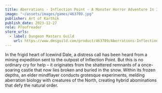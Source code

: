 ```yaml
---
title: Aberrations - Inflection Point - A Monster Horror Adventure In Icewind Dale
image: "~/assets/images/games/463789.jpg"
publisher: Art of Karthik
publish_date: 2023-12-27
role: Proofreader
store_urls:
  - label: Dungeon Masters Guild
    url: https://www.dmsguild.com/product/463789/Aberrations-Inflection-Point--A-Monster-Horror-Adventure-In-Icewind-Dale
---
```


In the frigid heart of Icewind Dale, a distress call has been heard from a mining expedition sent to the outpost of Inflection Point. But this is no ordinary cry for help – it originates from the shattered remnants of a once-soaring castle that now lies broken and buried in the snow. Within its frozen depths, an elder mindflayer conducts grotesque experiments, melding aberration biology with creatures of the North, creating hybrid abominations that defy the natural order.